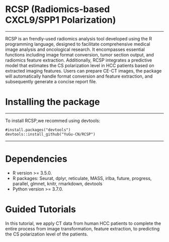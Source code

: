 # RCSP (**R**adiomics-based **C**XCL9/**S**PP1 **P**olarization)

***

RCSP is an frendly-used radiomics analysis tool developed using the R programming language, designed to facilitate comprehensive medical image analysis and oncological research. It encompasses essential functions including image format conversion, tumor section output, and radiomics feature extraction. Additionally, RCSP integrates a predictive model that estimates the CS polarization level in HCC patients based on extracted imaging features. Users can prepare CE-CT images, the package will automatically handle format conversion and feature extraction, and subsequently generate a concise report file.


# Installing the package

***
 
To install RCSP,we recommed using devtools:  

    #install.packages("devtools")  
    devtools::install_github("YuGu-CN/RCSP")  

***

# Dependencies
- R version >= 3.5.0.
- R packages: Seurat, dplyr, reticulate, MASS, irlba, future, progress, parallel, glmnet, knitr, rmarkdown, devtools
- Python version >= 3.7.0.

# Guided Tutorials
In this tutorial, we apply CT data from human HCC patients to complete the entire process from image transformation, feature extraction, to predicting the CS polarization level of the patients.
